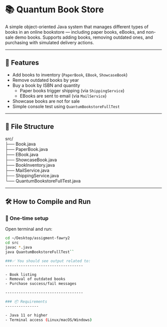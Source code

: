 # 📚 Quantum Book Store

A simple object-oriented Java system that manages different types of books in an online bookstore — including paper books, eBooks, and non-sale demo books. Supports adding books, removing outdated ones, and purchasing with simulated delivery actions.

---

## 🚀 Features

- Add books to inventory (`PaperBook`, `EBook`, `ShowcaseBook`)
- Remove outdated books by year
- Buy a book by ISBN and quantity
  - Paper books trigger shipping (via `ShippingService`)
  - EBooks are sent to email (via `MailService`)
- Showcase books are not for sale
- Simple console test using `QuantumBookstoreFullTest`

---

## 🧱 File Structure

src/  
├── Book.java  
├── PaperBook.java  
├── EBook.java  
├── ShowcaseBook.java  
├── BookInventory.java  
├── MailService.java  
├── ShippingService.java  
└── QuantumBookstoreFullTest.java  

---

## 🛠️ How to Compile and Run

### 🔁 One-time setup

Open terminal and run:

```bash
cd ~/Desktop/assigment-fawry2
cd src
javac *.java
java QuantumBookstoreFullTest``

###✅ You should see output related to:
-----------------------------------

- Book listing
- Removal of outdated books
- Purchase success/fail messages

-----------------------------------

### 📦 Requirements
---------------

- Java 11 or higher
- Terminal access (Linux/macOS/Windows)
